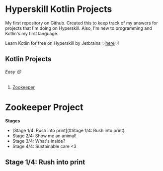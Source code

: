 # Hyperskill Kotlin Projects
My first repository on Github. Created this to keep track of my answers for projects that I'm doing on Hyperskill. Also, I'm new to programming and Kotlin's my first language.  

Learn Kotlin for free on Hyperskill by Jetbrains :sparkles:[here](https://hyperskill.org/join/aaa4d715f):sparkles:!

## Kotlin Projects

###### Easy :wink: 
1. [Zookeeper](#Zookeeper-Project)

# Zookeeper Project

**Stages**  
- [Stage 1/4: Rush into print](#Stage 1/4: Rush into print)
- Stage 2/4: Show me an animal!
- Stage 3/4: What's inside?
- Stage 4/4: Sustainable care <3

## Stage 1/4: Rush into print  

